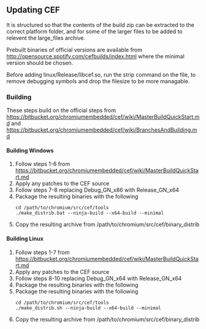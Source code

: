 ## Updating CEF

It is structured so that the contents of the build zip can be extracted to the correct platform folder, and for some of the larger files to be added to relevent the large_files archive. 

Prebuilt binaries of official versions are available from http://opensource.spotify.com/cefbuilds/index.html where the minimal version should be chosen.

Before adding linux/Release/libcef.so, run the strip command on the file, to remove debugging symbols and drop the filesize to be more managable.

### Building
These steps build on the official steps from https://bitbucket.org/chromiumembedded/cef/wiki/MasterBuildQuickStart.md and https://bitbucket.org/chromiumembedded/cef/wiki/BranchesAndBuilding.md

#### Building Windows
1. Follow steps 1-6 from https://bitbucket.org/chromiumembedded/cef/wiki/MasterBuildQuickStart.md
1. Apply any patches to the CEF source
1. Follow steps 7-8 replacing Debug_GN_x86 with Release_GN_x64
1. Package the resulting binaries with the following
	```
	cd /path/to/chromium/src/cef/tools
	./make_distrib.bat --ninja-build --x64-build --minimal
	```
1. Copy the resulting archive from /path/to/chromium/src/cef/binary_distrib

#### Building Linux
1. Follow steps 1-7 from https://bitbucket.org/chromiumembedded/cef/wiki/MasterBuildQuickStart.md
1. Apply any patches to the CEF source
1. Follow steps 8-10 replacing Debug_GN_x64 with Release_GN_x64
1. Package the resulting binaries with the following
1. Package the resulting binaries with the following
	```
	cd /path/to/chromium/src/cef/tools
	./make_distrib.sh --ninja-build --x64-build --minimal
	```
1. Copy the resulting archive from /path/to/chromium/src/cef/binary_distrib
